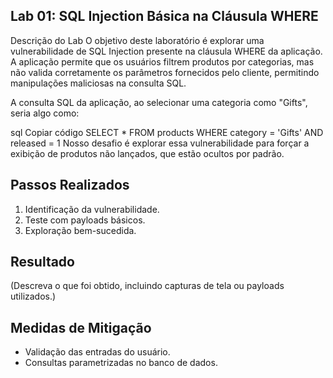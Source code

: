## Lab 01: SQL Injection Básica na Cláusula WHERE

Descrição do Lab
O objetivo deste laboratório é explorar uma vulnerabilidade de SQL Injection presente na cláusula WHERE da aplicação. A aplicação permite que os usuários filtrem produtos por categorias, mas não valida corretamente os parâmetros fornecidos pelo cliente, permitindo manipulações maliciosas na consulta SQL.

A consulta SQL da aplicação, ao selecionar uma categoria como "Gifts", seria algo como:

sql
Copiar código
SELECT * FROM products WHERE category = 'Gifts' AND released = 1
Nosso desafio é explorar essa vulnerabilidade para forçar a exibição de produtos não lançados, que estão ocultos por padrão.

## Passos Realizados
1. Identificação da vulnerabilidade.
2. Teste com payloads básicos.
3. Exploração bem-sucedida.

## Resultado
(Descreva o que foi obtido, incluindo capturas de tela ou payloads utilizados.)

## Medidas de Mitigação
- Validação das entradas do usuário.
- Consultas parametrizadas no banco de dados.

